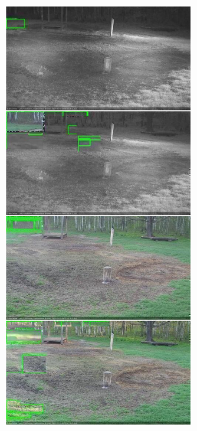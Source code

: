 ![20200510-033115-040120](in2/20200510/20200510-033115-040120_0_.jpg)
![20200510-040126-043127](in2/20200510/20200510-040126-043127_0_.jpg)
![20200510-043134-050134](in2/20200510/20200510-043134-050134_0_.jpg)
![20200510-063212-070216](in2/20200510/20200510-063212-070216_0_.jpg)
